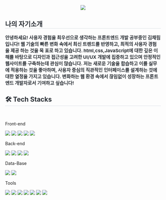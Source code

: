 <div align= "center">
    <img src="https://capsule-render.vercel.app/api?type=waving&color=0:b5abe8,100:c564e8&height=180&text=Chaerim%20GitHub&animation=blinking&fontColor=ffffff&fontSize=60" />
    </div>
    <div style="text-align: left;"> 
    <h2 style="border-bottom: 1px solid #d8dee4; color: #282d33;"> 나의 자기소개 </h2>  
    <div style="font-weight: 700; font-size: 15px; text-align: left; color: #282d33;">  
        안녕하세요! 사용자 경험을 최우선으로 생각하는 프론트엔드 개발 공부중인 김채림입니다!
        웹 기술의 빠른 변화 속에서 최신 트렌드를 반영하고, 최적의 사용자 경험을 제공 하는 것을 목         표로 하고 있습니다. html,css,JavaScript에 대한 깊은 이해를 바탕으로 디자인과 접근성을 고려한 UI/UX 개발에 집중하고 있으며 안정적인 웹사이트를 구축하는데 관심이 많습니다. 저는 새로운 기술을 합습하고 이를 실무에 적용하는 것을 좋아하며, 사용자 중심의 직관적인 인터페이스를 설계하는 것에 대한 열정을 가지고 있습니다. 변화하는 웹 환경 속에서 끊임없이 성장하는 프론트엔드 개발자로서 기여하고 싶습니다!
    </div> 
    </div>
    <div style="text-align: left;">
    <h2 style="border-bottom: 1px solid #d8dee4; color: #282d33;"> 🛠️ Tech Stacks </h2> <br> 
    <div style="margin: ; text-align: left;" "text-align: left;"> 
        <p>Front-end</p>
          <img src="https://img.shields.io/badge/html5-E34F26?style=for-the-badge&logo=html5&logoColor=white"> 
    <img src="https://img.shields.io/badge/css-1572B6?style=for-the-badge&logo=css3&logoColor=white"> 
    <img src="https://img.shields.io/badge/javascript-F7DF1E?style=for-the-badge&logo=javascript&logoColor=white">
    <img src="https://img.shields.io/badge/jquery-0769AD?style=for-the-badge&logo=jquery&logoColor=white">
    <img src="https://img.shields.io/badge/react-61DAFB?style=for-the-badge&logo=react&logoColor=white">
  </div>
  <div>
  <p>Back-end</p>
    <img src="https://img.shields.io/badge/java-007396?style=for-the-badge&logo=java&logoColor=white">
    <img src="https://img.shields.io/badge/node.js-339933?style=for-the-badge&logo=Node.js&logoColor=white">
    <img src="https://img.shields.io/badge/spring-6DB33F?style=for-the-badge&logo=spring&logoColor=white">
    <img src="https://img.shields.io/badge/apache tomcat-F8DC75?style=for-the- 
    badge&logo=apachetomcat&logoColor=white">
  </div>
  <div>
    <p>Data-Base</p>
    <img src="https://img.shields.io/badge/oracle-F80000?style=for-the-badge&logo=oracle&logoColor=white"> 
    <img src="https://img.shields.io/badge/mongoDB-47A248?style=for-the-badge&logo=MongoDB&logoColor=white">
  </div>
  <div>
    <p>Tools</p>
    <img src="https://img.shields.io/badge/github-181717?style=for-the-badge&logo=github&logoColor=white">
    <img src="https://img.shields.io/badge/git-F05032?style=for-the-badge&logo=git&logoColor=white">
    <img src="https://img.shields.io/badge/Figma-%23F24E1E.svg?style=for-the-badge&logo=figma&logoColor=white">
    <img src="https://img.shields.io/badge/Eclipse-2C2255?style=for-the-badge&logo=eclipse&logoColor=white">
    <img src="https://img.shields.io/badge/Visual_Studio_Code-0078D4?style=for-the-badge&logo=visual%20studio%20code&logoColor=white">
    <img src="https://img.shields.io/badge/Adobe%20Photoshop-31A8FF?style=for-the-badge&logo=Adobe%20Photoshop&logoColor=black">
    <img src="https://img.shields.io/badge/Adobe%20Illustrator-FF9A00?style=for-the-badge&logo=adobe%20illustrator&logoColor=white">
  </div>
</div>
